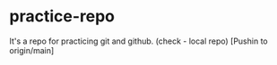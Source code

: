 # practice-repo
It's a repo for practicing git and github. (check - local repo) [Pushin to origin/main]
